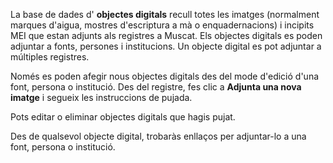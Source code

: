 La base de dades d' **objectes digitals** recull totes les imatges (normalment marques d'aigua, mostres d'escriptura a mà o enquadernacions) i incipits MEI que estan adjunts als registres a Muscat. Els objectes digitals es poden adjuntar a fonts, persones i institucions. Un objecte digital es pot adjuntar a múltiples registres.

Només es poden afegir nous objectes digitals des del mode d'edició d'una font, persona o institució. Des del registre, fes clic a **Adjunta una nova imatge** i segueix les instruccions de pujada.

Pots editar o eliminar objectes digitals que hagis pujat.

Des de qualsevol objecte digital, trobaràs enllaços per adjuntar-lo a una font, persona o institució.